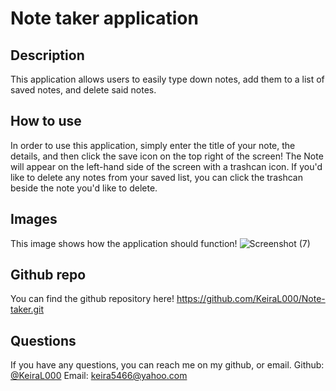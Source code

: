 # Note taker application

## Description
This application allows users to easily type down notes, add them to a list of saved notes, and delete said notes.

## How to use
In order to use this application, simply enter the title of your note, the details, and then click the save icon on the top right of the screen! The Note will appear on the left-hand side of the screen with a trashcan icon. If you'd like to delete any notes from your saved list, you can click the trashcan beside the note you'd like to delete.

## Images
This image shows how the application should function!
![Screenshot (7)](https://user-images.githubusercontent.com/104457102/184210161-4769083a-405e-4ae2-bcc6-998bd5be9ba6.png)


## Github repo
You can find the github repository here!
https://github.com/KeiraL000/Note-taker.git

## Questions
If you have any questions, you can reach me on my github, or email.
Github: [@KeiraL000](www.github.com/KeiraL000)
Email: keira5466@yahoo.com


